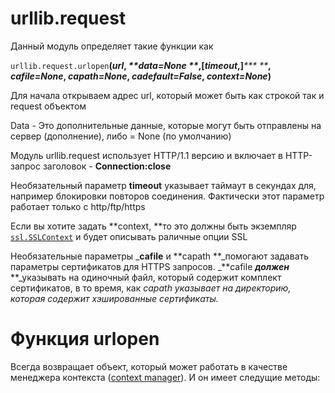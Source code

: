 # urllib.request

Данный модуль определяет такие функции как

`urllib.request.urlopen`**\(**_**url**_**, **_**data=None **_**,\[**_**timeout**_**,\]**_**\* **_**, **_**cafile=None**_**,  **_**capath=None**_**, **_**cadefault=False**_**, **_**context=None**_**\)**

Для начала открываем адрес url, который может быть как строкой так и request объектом

Data - Это дополнительные данные, которые могут быть отправлены на сервер \(дополнение\), либо = None \(по умолчанию\)

Модуль urllib.request использует HTTP/1.1 версию и включает в HTTP-запрос заголовок - **Connection:close**

Необязательный параметр  **timeout** указывает таймаут в секундах для, например блокировки повторов соединения. Фактически этот параметр работает только с http/ftp/https

Если вы хотите задать **context, **то это должны быть экземпляр [`ssl.SSLContext`](https://docs.python.org/3/library/ssl.html#ssl.SSLContext) и будет описывать раличные опции SSL

Необязательные параметры _**cafile** и **capath **_помогают задавать параметры сертификатов для HTTPS запросов. _**cafile **_должен_**  **_указывать на одиночный файл, который содержит комплект сертификатов, в то время, как  _capath указывает на директорию, которая содержит хэшированные сертификаты._

# **Функция urlopen**

Всегда возвращает объект, который может работать в качестве менеджера контекста \([context manager](https://docs.python.org/3/glossary.html#term-context-manager)\). И он имеет следущие методы:



